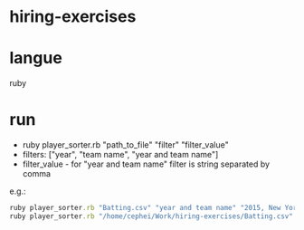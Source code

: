 # hiring-exercises
# langue
ruby

# run
* ruby player_sorter.rb "path_to_file" "filter" "filter_value"
* filters: ["year", "team name", "year and team name"]
* filter_value - for "year and team name" filter is string separated by comma

e.g.:

```ruby
ruby player_sorter.rb "Batting.csv" "year and team name" "2015, New York Highlanders "
ruby player_sorter.rb "/home/cephei/Work/hiring-exercises/Batting.csv" "team name" "New York Highlanders "
```
